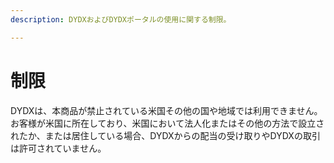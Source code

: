 ```yaml
---
description: DYDXおよびDYDXポータルの使用に関する制限。

---
```


# 制限

DYDXは、本商品が禁止されている米国その他の国や地域では利用できません。お客様が米国に所在しており、米国において法人化またはその他の方法で設立されたか、または居住している場合、DYDXからの配当の受け取りやDYDXの取引は許可されていません。

